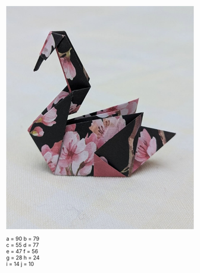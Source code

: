 <img style="width: 600px; height: 600px" src="/source/demure/demure.jpg"/>

a = 90 b = 79\
c = 55 d = 77\
e = 47 f = 56\
g = 28 h = 24\
i = 14 j = 10